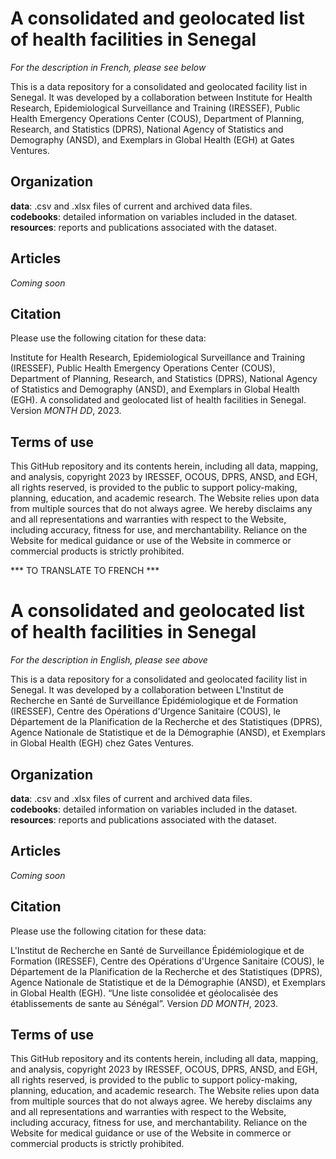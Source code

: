 # A consolidated and geolocated list of health facilities in Senegal
_For the description in French, please see below_

This is a data repository for a consolidated and geolocated facility list in Senegal. It was developed by a collaboration between Institute for Health Research, Epidemiological Surveillance and Training (IRESSEF), Public Health Emergency Operations Center (COUS), Department of Planning, Research, and Statistics (DPRS), National Agency of Statistics and Demography (ANSD), and Exemplars in Global Health (EGH) at Gates Ventures.


## Organization
**data**: .csv and .xlsx files of current and archived data files.  
**codebooks**: detailed information on variables included in the dataset.  
**resources**: reports and publications associated with the dataset.  

## Articles
_Coming soon_ 

## Citation
Please use the following citation for these data: 

Institute for Health Research, Epidemiological Surveillance and Training (IRESSEF), Public Health Emergency Operations Center (COUS), Department of Planning, Research, and Statistics (DPRS), National Agency of Statistics and Demography (ANSD), and Exemplars in Global Health (EGH). A consolidated and geolocated list of health facilities in Senegal. Version _MONTH_ _DD_, 2023.

## Terms of use
This GitHub repository and its contents herein, including all data, mapping, and analysis, copyright 2023 by IRESSEF, OCOUS, DPRS, ANSD, and EGH, all rights reserved, is provided to the public to support policy-making, planning, education, and academic research. The Website relies upon data from multiple sources that do not always agree. We hereby disclaims any and all representations and warranties with respect to the Website, including accuracy, fitness for use, and merchantability. Reliance on the Website for medical guidance or use of the Website in commerce or commercial products is strictly prohibited. 



*** TO TRANSLATE TO FRENCH ***
# A consolidated and geolocated list of health facilities in Senegal
_For the description in English, please see above_

This is a data repository for a consolidated and geolocated facility list in Senegal. It was developed by a collaboration between L'Institut de Recherche en Santé de Surveillance Épidémiologique et de Formation (IRESSEF), Centre des Opérations d'Urgence Sanitaire (COUS), le Département de la Planification de la Recherche et des Statistiques (DPRS), Agence Nationale de Statistique et de la Démographie (ANSD), et Exemplars in Global Health (EGH) chez Gates Ventures.

## Organization
**data**: .csv and .xlsx files of current and archived data files.  
**codebooks**: detailed information on variables included in the dataset.  
**resources**: reports and publications associated with the dataset.  

## Articles
_Coming soon_ 

## Citation
Please use the following citation for these data: 

L'Institut de Recherche en Santé de Surveillance Épidémiologique et de Formation (IRESSEF), Centre des Opérations d'Urgence Sanitaire (COUS), le Département de la Planification de la Recherche et des Statistiques (DPRS), Agence Nationale de Statistique et de la Démographie (ANSD), et Exemplars in Global Health (EGH). “Une liste consolidée et géolocalisée des établissements de sante au Sénégal”. Version _DD_ _MONTH_, 2023.

## Terms of use
This GitHub repository and its contents herein, including all data, mapping, and analysis, copyright 2023 by IRESSEF, OCOUS, DPRS, ANSD, and EGH, all rights reserved, is provided to the public to support policy-making, planning, education, and academic research. The Website relies upon data from multiple sources that do not always agree. We hereby disclaims any and all representations and warranties with respect to the Website, including accuracy, fitness for use, and merchantability. Reliance on the Website for medical guidance or use of the Website in commerce or commercial products is strictly prohibited. 
